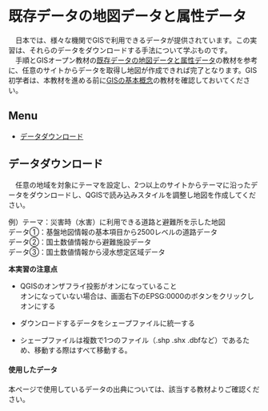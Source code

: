 # 既存データの地図データと属性データ
　日本では、様々な機関でGISで利用できるデータが提供されています。この実習は、それらのデータをダウンロードする手法について学ぶものです。  
　手順とGISオープン教材の[既存データの地図データと属性データ]の教材を参考に、任意のサイトからデータを取得し地図が作成できれば完了となります。GIS初学者は、本教材を進める前に[GISの基本概念]の教材を確認しておいてください。


**Menu**
--------
* [データダウンロード](#データダウンロード)

## <a name = "データダウンロード"></a>データダウンロード
　任意の地域を対象にテーマを設定し、2つ以上のサイトからテーマに沿ったデータをダウンロードし、QGISで読み込みスタイルを調整し地図を作成してください。  

例）テーマ：災害時（水害）に利用できる道路と避難所を示した地図  
データ①：基盤地図情報の基本項目から2500レベルの道路データ  
データ②：国土数値情報から避難施設データ  
データ③：国土数値情報から浸水想定区域データ  



**本実習の注意点**
- QGISのオンザフライ投影がオンになっていること  
  オンになっていない場合は、画面右下のEPSG:0000のボタンをクリックしオンにする

- ダウンロードするデータをシェープファイルに統一する  

- シェープファイルは複数で1つのファイル（.shp .shx .dbfなど）であるため、移動する際はすべて移動する。



#### 使用したデータ
本ページで使用しているデータの出典については、該当する教材よりご確認ください。

[△メニューへもどる]:既存データの地図データと属性データ.md#menu

[作業メモ]:https://github.com/yamauchi-inochu/demo/blob/master/GISオープン教材/実習課題/作業メモ.md
[QGISビギナーズマニュアル]:../../QGISビギナーズマニュアル/QGISビギナーズマニュアル.md
[GRASSビギナーズマニュアル]:../../GRASSビギナーズマニュアル/GRASSビギナーズマニュアル.md
[GISの基本概念]:../../01_GISの基本概念/GISの基本概念.md
[既存データの地図データと属性データ]:../../07_既存データの地図データと属性データ/既存データの地図データと属性データ.md
[空間データ]:../../08_空間データ/空間データ.md
[空間データの結合・修正]:../../10_空間データの統合・修正/空間データの統合・修正.md
[視覚的伝達]:../../21_視覚的伝達/視覚的伝達.md
[政府統計局e-stat]:https://www.e-stat.go.jp/SG1/estat/eStatTopPortal.do
[国土数値情報]:http://nlftp.mlit.go.jp/ksj/
[基本的な空間解析]:../../11_基本的な空間解析/基本的な空間解析.md
[ネットワーク分析]:../../12_ネットワーク分析/ネットワーク分析.md
[領域分析]:../../13_領域分析/領域分析.md
[点データの分析]:../../14_点データの分析/点データの分析.md
[ラスタデータの分析]:../../15_ラスタデータの分析/ラスタデータの分析.md
[空間補間]:../../18_空間補間/空間補間.md
